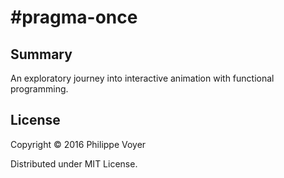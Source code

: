 # \#pragma-once

## Summary

An exploratory journey into interactive animation with functional programming.


## License

Copyright © 2016 Philippe Voyer

Distributed under MIT License.

